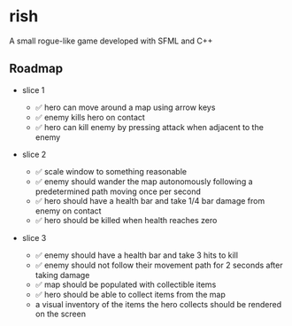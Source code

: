 # rish

A small rogue-like game developed with SFML and C++

## Roadmap

- slice 1

  - ✅ hero can move around a map using arrow keys
  - ✅ enemy kills hero on contact
  - ✅ hero can kill enemy by pressing attack when adjacent to the enemy

- slice 2

  - ✅ scale window to something reasonable
  - ✅ enemy should wander the map autonomously following a predetermined path moving once per second
  - ✅ hero should have a health bar and take 1/4 bar damage from enemy on contact
  - ✅ hero should be killed when health reaches zero

- slice 3
  - ✅ enemy should have a health bar and take 3 hits to kill
  - ✅ enemy should not follow their movement path for 2 seconds after taking damage
  - ✅ map should be populated with collectible items
  - ✅ hero should be able to collect items from the map
  - a visual inventory of the items the hero collects should be rendered on the screen
